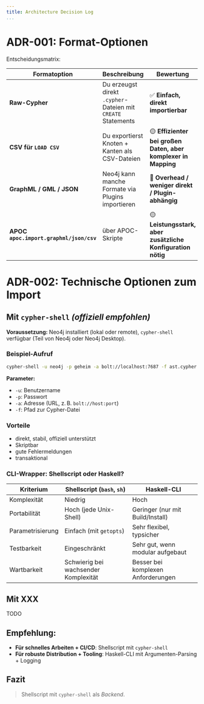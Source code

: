 ```yaml
---
title: Architecture Decision Log
...
```


# ADR-001: Format-Optionen

Entscheidungsmatrix:

| Formatoption                            | Beschreibung                                                 | Bewertung                                                      |
| --------------------------------------- | ------------------------------------------------------------ | -------------------------------------------------------------- |
| **Raw-Cypher**                          | Du erzeugst direkt `.cypher`-Dateien mit `CREATE` Statements | ✅ **Einfach, direkt importierbar**                            |
| **CSV für `LOAD CSV`**                  | Du exportierst Knoten + Kanten als CSV-Dateien               | 🟡 **Effizienter bei großen Daten, aber komplexer in Mapping** |
| **GraphML / GML / JSON**                | Neo4j kann manche Formate via Plugins importieren            | 🔴 **Overhead / weniger direkt / Plugin-abhängig**             |
| **APOC `apoc.import.graphml/json/csv`** | über APOC-Skripte                                            | 🟡 **Leistungsstark, aber zusätzliche Konfiguration nötig**    |

# ADR-002: Technische Optionen zum Import

## Mit `cypher-shell` *(offiziell empfohlen)*

**Voraussetzung:** Neo4j installiert (lokal oder remote), `cypher-shell` verfügbar (Teil von Neo4j oder Neo4j Desktop).

### Beispiel-Aufruf

```bash
cypher-shell -u neo4j -p geheim -a bolt://localhost:7687 -f ast.cypher
```

**Parameter:**

* `-u`: Benutzername
* `-p`: Passwort
* `-a`: Adresse (URL, z. B. `bolt://host:port`)
* `-f`: Pfad zur Cypher-Datei

### Vorteile

- direkt, stabil, offiziell unterstützt
- Skriptbar
- gute Fehlermeldungen
- transaktional

### CLI-Wrapper: Shellscript oder Haskell?

| Kriterium        | Shellscript (`bash`, `sh`)           | Haskell-CLI                        |
| ---------------- | ------------------------------------ | ---------------------------------- |
| Komplexität      | Niedrig                              | Hoch                               |
| Portabilität     | Hoch (jede Unix-Shell)               | Geringer (nur mit Build/Install)   |
| Parametrisierung | Einfach (mit `getopts`)              | Sehr flexibel, typsicher           |
| Testbarkeit      | Eingeschränkt                        | Sehr gut, wenn modular aufgebaut   |
| Wartbarkeit      | Schwierig bei wachsender Komplexität | Besser bei komplexen Anforderungen |

## Mit XXX

TODO

## Empfehlung:

* **Für schnelles Arbeiten + CI/CD**: Shellscript mit `cypher-shell`
* **Für robuste Distribution + Tooling**: Haskell-CLI mit Argumenten-Parsing + Logging

## Fazit

> Shellscript mit `cypher-shell` als *Backend*.



